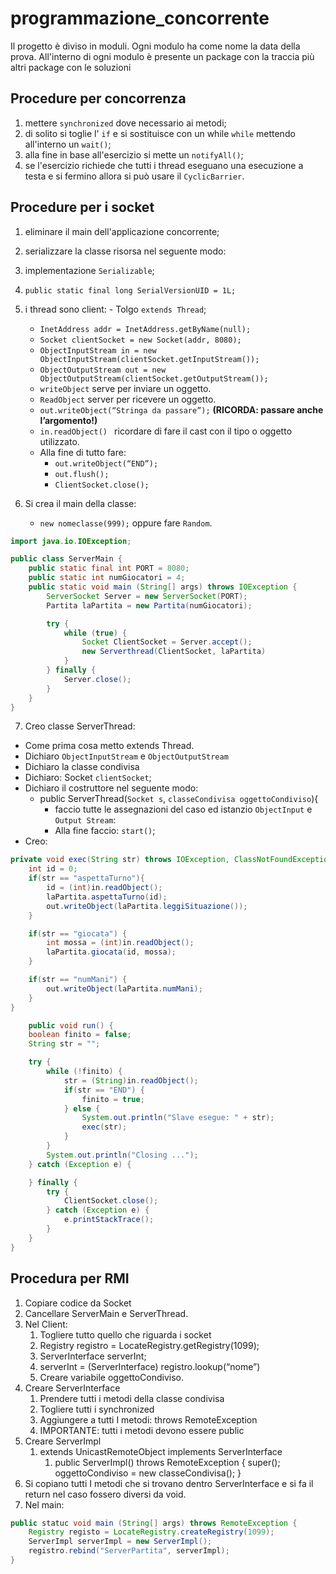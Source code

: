 # programmazione_concorrente

Il progetto è diviso in moduli.
Ogni modulo ha come nome la data della prova.
All'interno di ogni modulo è presente un package con la traccia più altri package con le soluzioni

## Procedure per concorrenza

1. mettere `synchronized` dove necessario ai metodi;
2. di solito si toglie l' `if` e si sostituisce con un while `while` mettendo all'interno un `wait()`;
3. alla fine in base all'esercizio si mette un `notifyAll()`;
4. se l'esercizio richiede che tutti i thread eseguano una esecuzione a testa e si fermino allora si può usare il `CyclicBarrier`.

## Procedure per i socket

1. eliminare il main dell'applicazione concorrente;

2. serializzare la classe risorsa nel seguente modo:

3. implementazione `Serializable`;

4. `public static final long SerialVersionUID = 1L;`

5. i thread sono client: - Tolgo `extends Thread`;
   - `InetAddress addr = InetAddress.getByName(null);`
   - `Socket clientSocket = new Socket(addr, 8080);`
   - `ObjectInputStream in = new ObjectInputStream(clientSocket.getInputStream());`
   - `ObjectOutputStream out = new ObjectOutputStream(clientSocket.getOutputStream());`
   - `writeObject` serve per inviare un oggetto.
   - `ReadObject` server per ricevere un oggetto.
   - `out.writeObject(“Stringa da passare”);` **(RICORDA: passare anche l’argomento!)**
   - `in.readObject() ` ricordare di fare il cast con il tipo o oggetto utilizzato.
   - Alla fine di tutto fare:
     - `out.writeObject(“END”);`
     - `out.flush();`
     - `ClientSocket.close();`
6. Si crea il main della classe:
   - `new nomeclasse(999);` oppure fare `Random`.

```java
import java.io.IOException;

public class ServerMain {
    public static final int PORT = 8080;
    public static int numGiocatori = 4;
    public static void main (String[] args) throws IOException {
        ServerSocket Server = new ServerSocket(PORT);
        Partita laPartita = new Partita(numGiocatori);

        try {
            while (true) {
                Socket ClientSocket = Server.accept();
                new Serverthread(ClientSocket, laPartita)
            }
        } finally {
            Server.close();
        }
    }
}
```

7. Creo classe ServerThread:

- Come prima cosa metto extends Thread.
- Dichiaro `ObjectInputStream` e `ObjectOutputStream`
- Dichiaro la classe condivisa
- Dichiaro: Socket `clientSocket`;
- Dichiaro il costruttore nel seguente modo:
  - public ServerThread(`Socket s`, `classeCondivisa oggettoCondiviso`){
    - faccio tutte le assegnazioni del caso ed istanzio `ObjectInput` e `Output Stream`:
    - Alla fine faccio: `start()`;
- Creo:

```java
private void exec(String str) throws IOException, ClassNotFoundException {
	int id = 0;
	if(str == "aspettaTurno"){
		id = (int)in.readObject();
		laPartita.aspettaTurno(id);
		out.writeObject(laPartita.leggiSituazione());
	}

	if(str == "giocata") {
		int mossa = (int)in.readObject();
		laPartita.giocata(id, mossa);
	}

	if(str == "numMani") {
		out.writeObject(laPartita.numMani);
	}
}
```

```java
    public void run() {
	boolean finito = false;
	String str = "";

	try {
		while (!finito) {
			str = (String)in.readObject();
			if(str == "END") {
				finito = true;
			} else {
				System.out.println("Slave esegue: " + str);
				exec(str);
			}
		}
		System.out.println("Closing ...");
	} catch (Exception e) {

	} finally {
		try {
			ClientSocket.close();
		} catch (Exception e) {
			e.printStackTrace();
		}
	}
}
```

## Procedura per RMI

1. Copiare codice da Socket
2. Cancellare ServerMain e ServerThread.
3. Nel Client:
   1. Togliere tutto quello che riguarda i socket
   2. Registry registro = LocateRegistry.getRegistry(1099);
   3. ServerInterface serverInt;
   4. serverInt = (ServerInterface) registro.lookup(“nome”)
   5. Creare variabile oggettoCondiviso.
4. Creare ServerInterface
   1. Prendere tutti i metodi della classe condivisa
   2. Togliere tutti i synchronized
   3. Aggiungere a tutti I metodi: throws RemoteException
   4. IMPORTANTE: tutti i metodi devono essere public
5. Creare ServerImpl
   1. extends UnicastRemoteObject implements ServerInterface
      1. public ServerImpl() throws RemoteException {
         super();
         oggettoCondiviso = new classeCondivisa();
         }
6. Si copiano tutti I metodi che si trovano dentro ServerInterface e si fa il return nel caso fossero
   diversi da void.
7. Nel main:

```java
public statuc void main (String[] args) throws RemoteException {
    Registry registo = LocateRegistry.createRegistry(1099);
    ServerImpl serverImpl = new ServerImpl();
    registro.rebind("ServerPartita", serverImpl);
}
```
